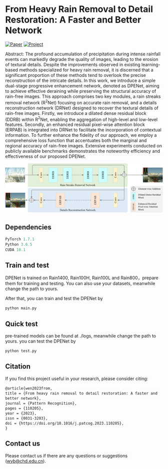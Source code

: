 # From Heavy Rain Removal to Detail Restoration: A Faster and Better Network

[![Paper](https://img.shields.io/badge/Paper-PR-blue)](https://www.sciencedirect.com/science/article/abs/pii/S0031320323009020)  [![Project](https://img.shields.io/badge/Project-GitHub-gold)](https://github.com/chdwyb/DPENet)

Abstract: The profound accumulation of precipitation during intense rainfall events can markedly degrade the quality of images, leading to the erosion of textural details. Despite the improvements observed in existing learning-based methods specialized for heavy rain removal, it is discerned that a significant proportion of these methods tend to overlook the precise reconstruction of the intricate details. In this work, we introduce a simple dual-stage progressive enhancement network, denoted as DPENet, aiming to achieve effective deraining while preserving the structural accuracy of rain-free images. This approach comprises two key modules, a rain streaks removal network (R$^2$Net) focusing on accurate rain removal, and a details reconstruction network (DRNet) designed to recover the textural details of rain-free images. Firstly, we introduce a dilated dense residual block (DDRB) within R$^2$Net, enabling the aggregation of high-level and low-level features. Secondly, an enhanced residual pixel-wise attention block (ERPAB) is integrated into DRNet to facilitate the incorporation of contextual information. To further enhance the fidelity of our approach, we employ a comprehensive loss function that accentuates both the marginal and regional accuracy of rain-free images. Extensive experiments conducted on publicly available benchmarks demonstrates the noteworthy efficiency and effectiveness of our proposed DPENet.

![network](./image/network.png)

## Dependencies
```python
PyTorch 1.7.1
Python 3.6.5
CUDA 10.1
```

## Train and test
DPENet is trained on Rain1400, Rain100H, Rain100L and Rain800，prepare them for training and testing. You can also use your datasets, meanwhile change the path to yours.

After that, you can train and test the DPENet by

```python
python main.py
```

## Quick test
pre-trained models can be found at ./logs, meanwhile change the path to yours. you can test the DPENet by

```python
python test.py
```

## Citation
If you find this project useful in your research, please consider citing:

```
@article{wen2023from,
title = {From heavy rain removal to detail restoration: A faster and better network},
journal = {Pattern Recognition},
pages = {110205},
year = {2023},
issn = {0031-3203},
doi = {https://doi.org/10.1016/j.patcog.2023.110205},
}
```

## Contact us
Please contact us if there are any questions or suggestions (wyb@chd.edu.cn).

